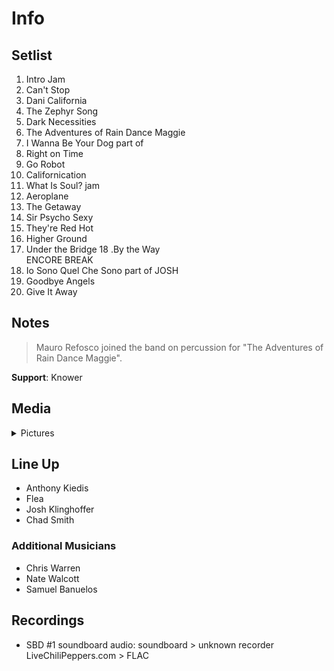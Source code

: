 # Info

## Setlist

1. Intro Jam
2. Can't Stop
3. Dani California
4. The Zephyr Song
5. Dark Necessities
6. The Adventures of Rain Dance Maggie
7. I Wanna Be Your Dog part of
8. Right on Time
9. Go Robot
10. Californication
11. What Is Soul? jam
12. Aeroplane
13. The Getaway
14. Sir Psycho Sexy
15. They're Red Hot
16. Higher Ground
17. Under the Bridge
18 .By the Way
<br> ENCORE BREAK
19. Io Sono Quel Che Sono part of JOSH
20. Goodbye Angels
21. Give It Away

## Notes

> Mauro Refosco joined the band on percussion for "The Adventures of Rain Dance Maggie".

**Support**: Knower

## Media 

<details>
  <summary>Pictures</summary>
  <!--<img alt="Setlist" title="Setlist" src="_.jpg" height="200" />
  <img alt="Clipping" title="Clipping" src="_.jpg" height="200" />
  <img alt="Flyer" title="Flyer" src="_.jpg" height="200" />-->
</details>

## Line Up

* Anthony Kiedis
* Flea
* Josh Klinghoffer
* Chad Smith

### Additional Musicians

* Chris Warren  
* Nate Walcott  
* Samuel Banuelos

## Recordings

* SBD #1 soundboard audio: soundboard > unknown recorder LiveChiliPeppers.com > FLAC
